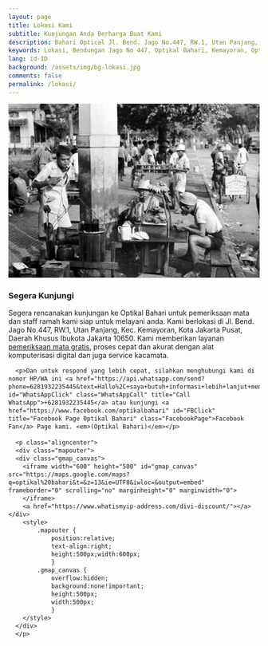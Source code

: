 ```yaml
---
layout: page
title: Lokasi Kami
subtitle: Kunjungan Anda Berharga Buat Kami
description: Bahari Optical Jl. Bend. Jago No.447, RW.1, Utan Panjang, Kec. Kemayoran, Kota Jakarta Pusat, Daerah Khusus Ibukota Jakarta 10650
keywords: Lokasi, Bendungan Jago No 447, Optikal Bahari, Kemayoran, Optikal, Optik, Kacamata, Gratis
lang: id-ID
background: /assets/img/bg-lokasi.jpg
comments: false
permalink: /lokasi/
---
```


<div class="card-deck mb-3">
  <div class="card shadow p-3 mb-5 bg-white rounded">
	<img src="/assets/img/profil/kemayoran-tempoe-doeloe.jpg" class="card-img-top" alt="kemayoran-tempoe-doeloe">
    <div class="card-body">
      <h3 class="card-title">Segera Kunjungi</h3>
      <p class="card-text">Segera rencanakan kunjungan ke Optikal Bahari untuk pemeriksaan mata dan staff ramah kami siap untuk melayani anda. Kami berlokasi di Jl. Bend. Jago No.447, RW.1, Utan Panjang, Kec. Kemayoran, Kota Jakarta Pusat, Daerah Khusus Ibukota Jakarta 10650. Kami memberikan layanan <a href="periksa-mata/" title="pemeriksaan mata gratis">pemeriksaan mata gratis</a>, proses cepat dan akurat dengan alat komputerisasi digital dan juga service kacamata.</p>
	  
	  <p>Dan untuk respond yang lebih cepat, silahkan menghubungi kami di nomor HP/WA ini <a href="https://api.whatsapp.com/send?phone=6281932235445&text=Hallo%2C+saya+butuh+informasi+lebih+lanjut+mengenai+Optikal+Bahari" id="WhatsAppClick" class="WhatsAppCall" title="Call WhatsApp">+6281932235445</a> atau kunjungi <a href="https://www.facebook.com/optikalbahari" id="FBClick" title="Facebook Page Optikal Bahari" class="FacebookPage">Facebook Fan</a> Page kami. <em>(Optikal Bahari)</em></p>

      <p class="aligncenter">
      <div class="mapouter">
      <div class="gmap_canvas">
      	<iframe width="600" height="500" id="gmap_canvas" src="https://maps.google.com/maps?q=optikal%20bahari&t=&z=13&ie=UTF8&iwloc=&output=embed" frameborder="0" scrolling="no" marginheight="0" marginwidth="0">
      	</iframe>
      	<a href="https://www.whatismyip-address.com/divi-discount/"></a></div>
      	<style>
      		.mapouter {
      			position:relative;
      			text-align:right;
      			height:500px;width:600px;
      			}
      		.gmap_canvas {
      			overflow:hidden;
      			background:none!important;
      			height:500px;
      			width:500px;
      			}
      	</style>
      </div>
      </p>

  </div>
   </div>
</div>
